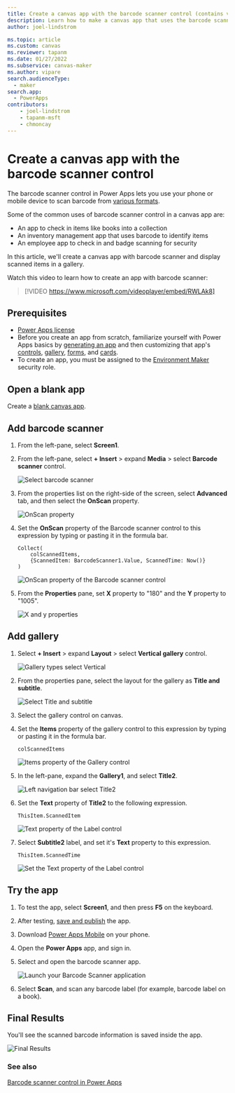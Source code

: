 ```yaml
---
title: Create a canvas app with the barcode scanner control (contains video)
description: Learn how to make a canvas app that uses the barcode scanner control.
author: joel-lindstrom

ms.topic: article
ms.custom: canvas
ms.reviewer: tapanm
ms.date: 01/27/2022
ms.subservice: canvas-maker
ms.author: vipare
search.audienceType: 
  - maker
search.app: 
  - PowerApps
contributors:
    - joel-lindstrom
    - tapanm-msft
    - chmoncay
---
```


# Create a canvas app with the barcode scanner control

The barcode scanner control in Power Apps lets you use your phone or mobile device to scan barcode from [various formats](../controls/control-new-barcode-scanner.md#barcode-availability-by-device).

Some of the common uses of barcode scanner control in a canvas app are:

- An app to check in items like books into a collection
- An inventory management app that uses barcode to identify items
- An employee app to check in and badge scanning for security

In this article, we'll create a canvas app with barcode scanner and display scanned items in a gallery.

Watch this video to learn how to create an app with barcode scanner:
> [!VIDEO https://www.microsoft.com/videoplayer/embed/RWLAk8]

## Prerequisites

- [Power Apps license](/power-platform/admin/pricing-billing-skus)
- Before you create an app from scratch, familiarize yourself with Power Apps basics by [generating an app](../get-started-test-drive.md) and then customizing that app's [controls](../add-configure-controls.md), [gallery](../add-gallery.md), [forms](../working-with-forms.md), and [cards](../working-with-cards.md).
- To create an app, you must be assigned to the [Environment Maker](/power-platform/admin/database-security) security role.

## Open a blank app

Create a [blank canvas app](../create-blank-app.md).

## Add barcode scanner

1. From the left-pane, select **Screen1**.

1. From the left-pane, select **+ Insert** > expand **Media** > select **Barcode scanner** control.

    ![ Select barcode scanner](media/ceate-app-barcode-scanner/select-barcode-scanner.png "Select barcode scanner")

1. From the properties list on the right-side of the screen, select **Advanced** tab, and then select the **OnScan** property.

    ![OnScan property](media/ceate-app-barcode-scanner/select-advanced-onscan.png "OnScan property")

1. Set the **OnScan** property of the Barcode scanner control to this expression by typing or pasting it in the formula bar.

    ```powerapps-dot
    Collect(
        colScannedItems,
        {ScannedItem: BarcodeScanner1.Value, ScannedTime: Now()}
    )
    ```

    ![OnScan property of the Barcode scanner control](media/ceate-app-barcode-scanner/add-barcode-scanner-3.png "OnScan property of the Barcode scanner control")

1. From the **Properties** pane, set **X** property to "180" and the **Y** property to "1005".

    ![X and y properties](media/ceate-app-barcode-scanner/add-barcode-scanner-4.png "X and y properties")

## Add gallery

1. Select **+ Insert** > expand **Layout** > select **Vertical gallery** control.

    ![Gallery types select Vertical](media/ceate-app-barcode-scanner/insert-vertical-gallery.png "Gallery types select Vertical")

1. From the properties pane, select the layout for the gallery as **Title and subtitle**.

    ![Select Title and subtitle](media/ceate-app-barcode-scanner/gallery-title-subtitle.png "Select Title and subtitle")

1. Select the gallery control on canvas.

1. Set the **Items** property of the gallery control to this expression by typing or pasting it in the formula bar.

    ```powerapps-dot
    colScannedItems
    ```

    ![Items property of the Gallery control](media/ceate-app-barcode-scanner/add-gallery-4.png "Items property of the Gallery control")

1. In the left-pane, expand the **Gallery1**, and select **Title2**.

    ![Left navigation bar select Title2](media/ceate-app-barcode-scanner/add-gallery-5.png "Left navigation bar select Title2")

1. Set the **Text** property of **Title2** to the following expression.

    ```powerapps-dot
    ThisItem.ScannedItem
    ```

    ![Text property of the Label control](media/ceate-app-barcode-scanner/add-gallery-7.png "Text property of the Label control")

1. Select **Subtitle2** label, and set it's **Text** property to this expression.

    ```powerapps-dot
    ThisItem.ScannedTime
    ```

    ![Set the Text property of the Label control](media/ceate-app-barcode-scanner/add-gallery-10.png "Set the Text property of the Label control")

## Try the app

1. To test the app, select **Screen1**, and then press **F5** on the keyboard.

1. After testing, [save and publish](../save-publish-app.md) the app.

1. Download [Power Apps Mobile](https://powerapps.microsoft.com/downloads/) on your phone.

1. Open the **Power Apps** app, and sign in.

1. Select and open the barcode scanner app.

    ![Launch your Barcode Scanner application](media/ceate-app-barcode-scanner/test-the-app-2.png "Launch your Barcode Scanner application")

1. Select **Scan**, and scan any barcode label (for example, barcode label on a book).

## Final Results

You'll see the scanned barcode information is saved inside the app.

![Final Results](media/ceate-app-barcode-scanner/final-results-1.png "Final Results")

### See also

[Barcode scanner control in Power Apps](../controls/control-new-barcode-scanner.md)

